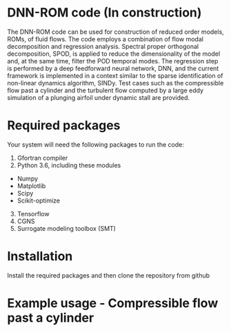 # DNN-ROM code (In construction)
The DNN-ROM code can be used for construction of reduced order models, ROMs, of fluid flows. The code employs a combination of flow modal decomposition and regression analysis. Spectral proper orthogonal decomposition, SPOD, is applied to reduce the dimensionality of the model and, at the same time, filter the POD temporal modes. The regression step is performed by a deep feedforward neural network, DNN, and the current framework is implemented in a context similar to the sparse identification of non-linear dynamics algorithm, SINDy. Test cases such as the compressible flow past a cylinder and the turbulent flow computed by a large eddy simulation of a plunging airfoil under dynamic stall are provided. 

# Required packages 
Your system will need the following packages to run the code:
1. Gfortran compiler
2. Python 3.6, including these modules
  - Numpy
  - Matplotlib
  - Scipy
  - Scikit-optimize
3. Tensorflow 
4. CGNS 
5. Surrogate modeling toolbox (SMT) 

# Installation 
Install the required packages and then clone the repository from github

# Example usage - Compressible flow past a cylinder



